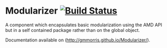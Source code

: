 Modularizer [![Build Status](https://travis-ci.org/gmmorris/Modularizer.svg)](https://travis-ci.org/gmmorris/Modularizer)
===========

A component which encapsulates basic modularization using the AMD API but in a self contained package rather than on the global object.

Documentation available on (http://gmmorris.github.io/Modularizer/).

